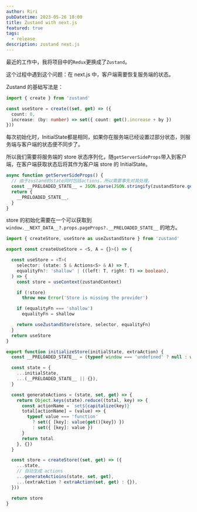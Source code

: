 ```yaml
---
author: Riri
pubDatetime: 2023-05-26 18:00
title: Zustand with next.js
featured: true
tags:
  - release
description: zustand next.js
---
```


最近的工作中，我将项目中的`Redux`更换成了`Zustand`。

这个过程中遇到这个问题：在 next.js 中，客户端需要恢复服务端的状态。

Zustand 的基础写法是：
```ts
import { create } from 'zustand'

const useStore = create((set, get) => ({
  count: 0,
  increase: (by: number) => set({ count: get().increase + by })
}))
```

每次初始化时，InitialState都是相同，如果你在服务端已经设置过部分状态，则服务端与客户端的状态便不同步了。

所以我们需要将服务端的 store 状态序列化，随`getServerSideProps`带入到客户端，在客户端获取状态后将其作为客户端 store 的 InitialState。

```ts
async function getServerSideProps() {
  // 由于zustand的state同时包括actions，所以需要事先对其处理。
  const __PRELOADED_STATE__ = JSON.parse(JSON.stringify(zustandStore.getState()))
  return {
    __PRELOADED_STATE__,
  }
}
```

store 的初始化需要在一个可以获取到 `window.__NEXT_DATA__?.props.pageProps?.__PRELOADED_STATE__` 的地方。

```ts
import { createStore, useStore as useZustandStore } from 'zustand'

export const createUseStore = <S, A = {}>() => {

  const useStore = <T>(
    selector: (state: S & Actions<S> & A) => T,
    equalityFn?: 'shallow' | ((left: T, right: T) => boolean),
  ) => {
    const store = useContext(zustandContext)

    if (!store)
      throw new Error('Store is missing the provider')

    if (equalityFn === 'shallow')
      equalityFn = shallow

    return useZustandStore(store, selector, equalityFn)
  }
  return useStore
}

export function initializeStore(initialState, extraAction) {
  const __PRELOADED_STATE__ = (typeof window === 'undefined' ? null : window.__NEXT_DATA__?.props.pageProps?.__PRELOADED_STATE__)

  const state = {
    ...initialState,
    ...(__PRELOADED_STATE__ || {}),
  }

  const generateActions = (state, set, get) => {
    return Object.keys(state).reduce((total, key) => {
      const actionName = `set${capitalize(key)}`
      total[actionName] = (value) => {
        typeof value === 'function'
          ? set({ [key]: value(get()[key]) })
          : set({ [key]: value })
      }
      return total
    }, {})
  }

  const store = createStore((set, get) => ({
    ...state,
    // 自动生成 actions
    ...generateActioins(state, set, get),
    ...(extraAction ? extraAction(set, get) : {}),
  }))

  return store
}
```